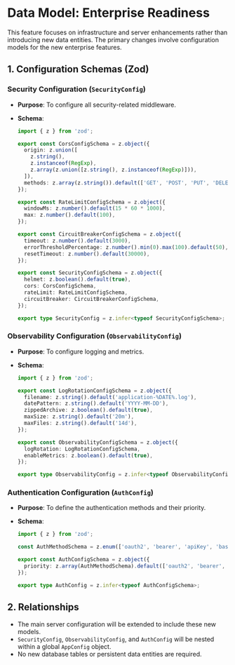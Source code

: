 # Data Model: Enterprise Readiness

This feature focuses on infrastructure and server enhancements rather than introducing new data entities. The primary changes involve configuration models for the new enterprise features.

## 1. Configuration Schemas (Zod)

### Security Configuration (`SecurityConfig`)

- **Purpose**: To configure all security-related middleware.
- **Schema**:

  ```typescript
  import { z } from 'zod';

  export const CorsConfigSchema = z.object({
    origin: z.union([
      z.string(),
      z.instanceof(RegExp),
      z.array(z.union([z.string(), z.instanceof(RegExp)])),
    ]),
    methods: z.array(z.string()).default(['GET', 'POST', 'PUT', 'DELETE']),
  });

  export const RateLimitConfigSchema = z.object({
    windowMs: z.number().default(15 * 60 * 1000),
    max: z.number().default(100),
  });

  export const CircuitBreakerConfigSchema = z.object({
    timeout: z.number().default(3000),
    errorThresholdPercentage: z.number().min(0).max(100).default(50),
    resetTimeout: z.number().default(30000),
  });

  export const SecurityConfigSchema = z.object({
    helmet: z.boolean().default(true),
    cors: CorsConfigSchema,
    rateLimit: RateLimitConfigSchema,
    circuitBreaker: CircuitBreakerConfigSchema,
  });

  export type SecurityConfig = z.infer<typeof SecurityConfigSchema>;
  ```

### Observability Configuration (`ObservabilityConfig`)

- **Purpose**: To configure logging and metrics.
- **Schema**:

  ```typescript
  import { z } from 'zod';

  export const LogRotationConfigSchema = z.object({
    filename: z.string().default('application-%DATE%.log'),
    datePattern: z.string().default('YYYY-MM-DD'),
    zippedArchive: z.boolean().default(true),
    maxSize: z.string().default('20m'),
    maxFiles: z.string().default('14d'),
  });

  export const ObservabilityConfigSchema = z.object({
    logRotation: LogRotationConfigSchema,
    enableMetrics: z.boolean().default(true),
  });

  export type ObservabilityConfig = z.infer<typeof ObservabilityConfigSchema>;
  ```

### Authentication Configuration (`AuthConfig`)

- **Purpose**: To define the authentication methods and their priority.
- **Schema**:

  ```typescript
  import { z } from 'zod';

  const AuthMethodSchema = z.enum(['oauth2', 'bearer', 'apiKey', 'basic']);

  export const AuthConfigSchema = z.object({
    priority: z.array(AuthMethodSchema).default(['oauth2', 'bearer', 'apiKey', 'basic']),
  });

  export type AuthConfig = z.infer<typeof AuthConfigSchema>;
  ```

## 2. Relationships

- The main server configuration will be extended to include these new models.
- `SecurityConfig`, `ObservabilityConfig`, and `AuthConfig` will be nested within a global `AppConfig` object.
- No new database tables or persistent data entities are required.
